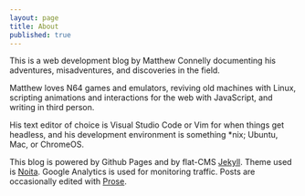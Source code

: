 ```yaml
---
layout: page
title: About
published: true
---
```


This is a web development blog by Matthew Connelly documenting his adventures, misadventures, and discoveries in the field.   

Matthew loves N64 games and emulators, reviving old machines with Linux, scripting animations and interactions for the web with JavaScript, and writing in third person.

His text editor of choice is Visual Studio Code or Vim for when things get headless, and his development environment is something *nix; Ubuntu, Mac, or ChromeOS.

This blog is powered by Github Pages and by flat-CMS [Jekyll](http://jekyllrb.com/). Theme used is [Noita](https://github.com/penibelst/jekyll-noita). Google Analytics is used for monitoring traffic. Posts are occasionally edited with [Prose](http://prose.io/).
